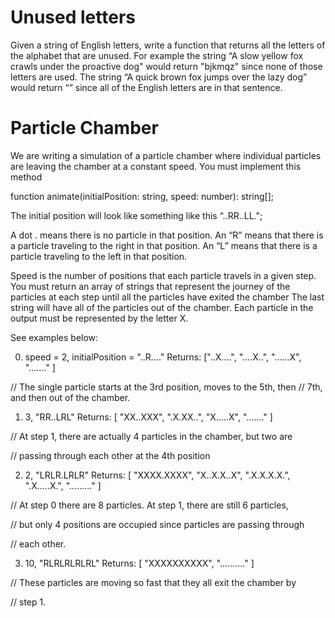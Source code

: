 # Unused letters
Given a string of English letters, write a function that returns all the letters of the alphabet that are unused. For example the string “A slow yellow fox crawls under the proactive dog" would return "bjkmqz" since none of those letters are used. The string “A quick brown fox jumps over the lazy dog”  would return “” since all of the English letters are in that sentence. 

# Particle Chamber 
We are writing a simulation of a particle chamber where individual particles are leaving the chamber at a constant speed. You must implement this method

function animate(initialPosition: string, speed: number): string[]; 

The initial position will look like something like this “..RR..LL.";

A dot . means there is no particle in that position.
An “R” means that there is a particle traveling to the right in that position. 
An “L” means that there is a particle traveling to the left in that position. 

Speed is the number of positions that each particle travels in a given step. You must return an array of strings that represent the journey of the particles at each step until all the particles have exited the chamber The last string will have all of the particles out of the chamber. Each particle in the output must be represented by the letter X.


See examples below: 

 0)  speed = 2,  initialPosition =  "..R...."
    Returns:    ["..X....",  "....X..", "......X", "......." ]

//    The single particle starts at the 3rd position, moves to the 5th, then
//    7th, and then out of the chamber.

1)   3,  "RR..LRL"
 Returns: [ "XX..XXX",  ".X.XX..",  "X.....X", "......." ]

//    At step 1, there are actually 4 particles in the chamber, but two are

//    passing through each other at the 4th position

2)  2,  "LRLR.LRLR"
    Returns:    [ "XXXX.XXXX",  "X..X.X..X",  ".X.X.X.X.",  ".X.....X.",  "........." ]

//    At step 0 there are 8 particles. At step 1, there are still 6 particles,

//    but only 4 positions are occupied since particles are passing through

//    each other.

3)  10,  "RLRLRLRLRL"
   Returns: [ "XXXXXXXXXX", ".........." ]

//    These particles are moving so fast that they all exit the chamber by

//    step 1.
